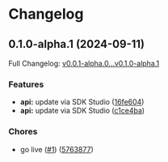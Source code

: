 # Changelog

## 0.1.0-alpha.1 (2024-09-11)

Full Changelog: [v0.0.1-alpha.0...v0.1.0-alpha.1](https://github.com/0xthierry/stainless-hono-todo-node-sdk/compare/v0.0.1-alpha.0...v0.1.0-alpha.1)

### Features

* **api:** update via SDK Studio ([16fe604](https://github.com/0xthierry/stainless-hono-todo-node-sdk/commit/16fe604270e3ee421451fd2ce01ad5145411a8ef))
* **api:** update via SDK Studio ([c1ce4ba](https://github.com/0xthierry/stainless-hono-todo-node-sdk/commit/c1ce4ba9ee447d2e4ea67d7c89189b0786b597f6))


### Chores

* go live ([#1](https://github.com/0xthierry/stainless-hono-todo-node-sdk/issues/1)) ([5763877](https://github.com/0xthierry/stainless-hono-todo-node-sdk/commit/5763877b165e65f3787e3b6097f4aa6e01c2f493))
